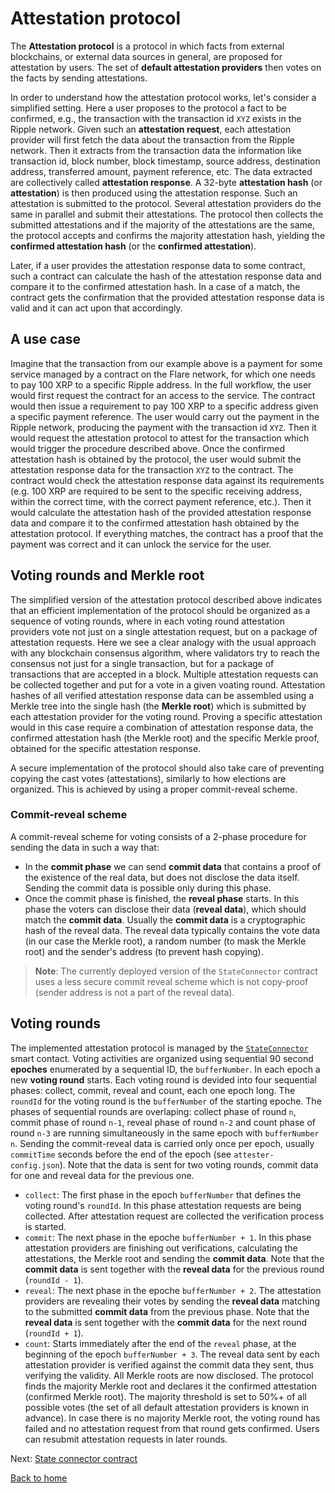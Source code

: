 # Attestation protocol

The **Attestation protocol** is a protocol in which facts from external blockchains, or external data sources in general, are proposed for attestation by users. The set of **default attestation providers** then votes on the facts by sending attestations.

In order to understand how the attestation protocol works, let's consider a simplified setting. Here a user proposes to the protocol a fact to be confirmed, e.g., the transaction with the transaction id `XYZ` exists in the Ripple network. Given such an **attestation request**, each attestation provider will first fetch the data about the transaction from the Ripple network. Then it extracts from the transaction data the information like transaction id, block number, block timestamp, source address, destination address, transferred amount, payment reference, etc. The data extracted are collectively called **attestation response**. A 32-byte **attestation hash** (or **attestation**) is then produced using the attestation response. Such an attestation is submitted to the protocol. Several attestation providers do the same in parallel and submit their attestations. The protocol then collects the submitted attestations and if the majority of the attestations are the same, the protocol accepts and confirms the majority attestation hash, yielding the **confirmed attestation hash** (or the **confirmed attestation**).

Later, if a user provides the attestation response data to some contract, such a contract can calculate the hash of the attestation response data and compare it to the confirmed attestation hash. In a case of a match, the contract gets the confirmation that the provided attestation response data is valid and it can act upon that accordingly.

## A use case

Imagine that the transaction from our example above is a payment for some service managed by a contract on the Flare network, for which one needs to pay 100 XRP to a specific Ripple address. In the full workflow, the user would first request the contract for an access to the service. The contract would then issue a requirement to pay 100 XRP to a specific address given a specific payment reference. The user would carry out the payment in the Ripple network, producing the payment with the transaction id `XYZ`. Then it would request the attestation protocol to attest for the transaction which would trigger the procedure described above. Once the confirmed attestation hash is obtained by the protocol, the user would submit the attestation response data for the transaction `XYZ` to the contract. The contract would check the attestation response data against its requirements (e.g. 100 XRP are required to be sent to the specific receiving address, within the correct time, with the correct payment reference, etc.). Then it would calculate the attestation hash of the provided attestation response data and compare it to the confirmed attestation hash obtained by the attestation protocol. If everything matches, the contract has a proof that the payment was correct and it can unlock the service for the user.

## Voting rounds and Merkle root

The simplified version of the attestation protocol described above indicates that an efficient implementation of the protocol should be organized as a sequence of voting rounds, where in each voting round attestation providers vote not just on a single attestation request, but on a package of attestation requests. Here we see a clear analogy with the usual approach with any blockchain consensus algorithm, where validators try to reach the consensus not just for a single transaction, but for a package of transactions that are accepted in a block. Multiple attestation requests can be collected together and put for a vote in a given voating round. Attestation hashes of all verified attestation response data can be assembled using a Merkle tree into the single hash (the **Merkle root**) which is submitted by each attestation provider for the voting round. Proving a specific attestation would in this case require a combination of attestation response data, the confirmed attestation hash (the Merkle root) and the specific Merkle proof, obtained for the specific attestation response.

A secure implementation of the protocol should also take care of preventing copying the cast votes (attestations), similarly to how elections are organized. This is achieved by using a proper commit-reveal scheme.

### Commit-reveal scheme

A commit-reveal scheme for voting consists of a 2-phase procedure for sending the data in such a way that:

- In the **commit phase** we can send **commit data** that contains a proof of the existence of the real data, but does not disclose the data itself. Sending the commit data is possible only during this phase.
- Once the commit phase is finished, the **reveal phase** starts. In this phase the voters can disclose their data (**reveal data**), which should match the **commit data**. Usually the **commit data** is a cryptographic hash of the reveal data. The reveal data typically contains the vote data (in our case the Merkle root), a random number (to mask the Merkle root) and the sender's address (to prevent hash copying).

> **Note**:
> The currently deployed version of the `StateConnector` contract uses a less secure commit reveal scheme which is not copy-proof (sender address is not a part of the reveal data).

## Voting rounds

The implemented attestation protocol is managed by the [`StateConnector`](state-connector-contract.md) smart contact. Voting activities are organized using sequential 90 second **epoches** enumerated by a sequential ID, the `bufferNumber`. In each epoch a new **voting round** starts. Each voting round is devided into four sequential phases: collect, commit, reveal and count, each one epoch long. The `roundId` for the voting round is the `bufferNumber` of the starting epoche. The phases of sequential rounds are overlaping: collect phase of round `n`, commit phase of round `n-1`, reveal phase of round `n-2` and count phase of round `n-3` are running simultaneously in the same epoch with `bufferNumber` `n`. Sending the commit-reveal data is carried only once per epoch, usually `commitTime` seconds before the end of the epoch (see `attester-config.json`). Note that the data is sent for two voting rounds, commit data for one and reveal data for the previous one.

- `collect`: The first phase in the epoch `bufferNumber` that defines the voting round's `roundId`. In this phase attestation requests are being collected. After attestation request are collected the verification process is started.
- `commit`: The next phase in the epoche `bufferNumber + 1`. In this phase attestation providers are finishing out verifications, calculating the attestations, the Merkle root and sending the **commit data**. Note that the **commit data** is sent together with the **reveal data** for the previous round (`roundId - 1`).
- `reveal`: The next phase in the epoche `bufferNumber + 2`. The attestation providers are revealing their votes by sending the **reveal data** matching to the submitted **commit data** from the previous phase. Note that the **reveal data** is sent together with the **commit data** for the next round (`roundId + 1`).
- `count`: Starts immediately after the end of the `reveal` phase, at the beginning of the epoch `bufferNumber + 3`. The reveal data sent by each attestation provider is verified against the commit data they sent, thus verifying the validity. All Merkle roots are now disclosed. The protocol finds the majority Merkle root and declares it the confirmed attestation (confirmed Merkle root). The majority threshold is set to 50%+ of all possible votes (the set of all default attestation providers is known in advance). In case there is no majority Merkle root, the voting round has failed and no attestation request from that round gets confirmed. Users can resubmit attestation requests in later rounds.

Next: [State connector contract](./state-connector-contract.md)

[Back to home](../README.md)
